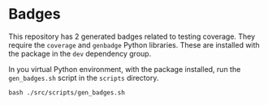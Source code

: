# Badges

This repository has 2 generated badges related to testing coverage. They require the `coverage` and `genbadge` Python libraries. These are installed with the package in the `dev` dependency group.


In you virtual Python environment, with the package installed, run the `gen_badges.sh` script in the `scripts` directory.

```shell
bash ./src/scripts/gen_badges.sh
```
